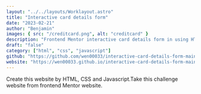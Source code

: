 ```yaml
---
layout: "../../layouts/Worklayout.astro"
title: "Interactive card details form"
date: "2023-02-21"
author: "Benjamin"
images: { src: "/creditcard.png", alt: "creditcard" }
description: "Frontend Mentor interactive card details form in using HTML, CSS and Javascript "
draft: "false"
category: ["html", "css", "javascript"]
github: "https://github.com/wen00033/interactive-card-details-form-main"
website: "https://wen00033.github.io/interactive-card-details-form-main/"
---
```


Create this website by HTML, CSS and Javascript.Take this challenge website from frontend Mentor website.
